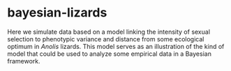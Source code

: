 # bayesian-lizards

Here we simulate data based on a model linking the intensity of sexual selection to phenotypic variance and distance from some ecological optimum in *Anolis* lizards. This model serves as an illustration of the kind of model that could be used to analyze some empirical data in a Bayesian framework.

